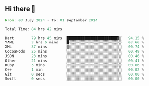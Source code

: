 ## Hi there 👋

<!--START_SECTION:waka-->

```rust
From: 03 July 2024 - To: 01 September 2024

Total Time: 84 hrs 42 mins

Dart        79 hrs 45 mins  ███████████████████████▓░   94.15 %
YAML        3 hrs 5 mins    █░░░░░░░░░░░░░░░░░░░░░░░░   03.66 %
XML         37 mins         ▒░░░░░░░░░░░░░░░░░░░░░░░░   00.74 %
CocoaPods   25 mins         ░░░░░░░░░░░░░░░░░░░░░░░░░   00.49 %
JSON        23 mins         ░░░░░░░░░░░░░░░░░░░░░░░░░   00.46 %
Other       21 mins         ░░░░░░░░░░░░░░░░░░░░░░░░░   00.41 %
Ruby        3 mins          ░░░░░░░░░░░░░░░░░░░░░░░░░   00.06 %
C++         1 min           ░░░░░░░░░░░░░░░░░░░░░░░░░   00.02 %
Git         0 secs          ░░░░░░░░░░░░░░░░░░░░░░░░░   00.00 %
Swift       0 secs          ░░░░░░░░░░░░░░░░░░░░░░░░░   00.00 %
```

<!--END_SECTION:waka-->

<!--
**mathiskakal/mathiskakal** is a ✨ _special_ ✨ repository because its `README.md` (this file) appears on your GitHub profile.

Here are some ideas to get you started:

- 🔭 I’m currently working on ...
- 🌱 I’m currently learning ...
- 👯 I’m looking to collaborate on ...
- 🤔 I’m looking for help with ...
- 💬 Ask me about ...
- 📫 How to reach me: ...
- 😄 Pronouns: ...
- ⚡ Fun fact: ...
-->
